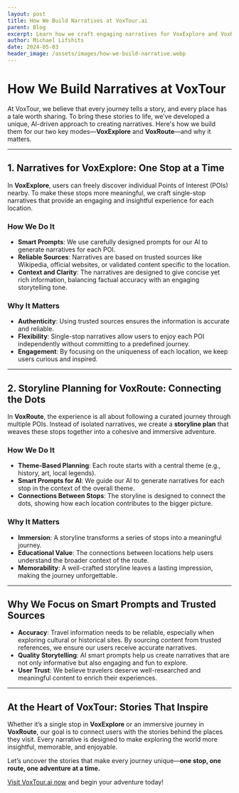 ```yaml
---
layout: post
title: How We Build Narratives at VoxTour.ai
parent: Blog
excerpt: Learn how we craft engaging narratives for VoxExplore and VoxRoute using smart prompts, trusted sources, and storyline planning.
author: Michael Lifshits
date: 2024-05-03
header_image: /assets/images/how-we-build-narrative.webp
---
```

# How We Build Narratives at VoxTour

At VoxTour, we believe that every journey tells a story, and every place has a tale worth sharing. To bring these stories to life, we’ve developed a unique, AI-driven approach to creating narratives. Here's how we build them for our two key modes—**VoxExplore** and **VoxRoute**—and why it matters.

---

## 1. Narratives for VoxExplore: One Stop at a Time

In **VoxExplore**, users can freely discover individual Points of Interest (POIs) nearby. To make these stops more meaningful, we craft single-stop narratives that provide an engaging and insightful experience for each location.

### **How We Do It**
- **Smart Prompts**: We use carefully designed prompts for our AI to generate narratives for each POI.
- **Reliable Sources**: Narratives are based on trusted sources like Wikipedia, official websites, or validated content specific to the location.
- **Context and Clarity**: The narratives are designed to give concise yet rich information, balancing factual accuracy with an engaging storytelling tone.

### **Why It Matters**
- **Authenticity**: Using trusted sources ensures the information is accurate and reliable.
- **Flexibility**: Single-stop narratives allow users to enjoy each POI independently without committing to a predefined journey.
- **Engagement**: By focusing on the uniqueness of each location, we keep users curious and inspired.

---

## 2. Storyline Planning for VoxRoute: Connecting the Dots

In **VoxRoute**, the experience is all about following a curated journey through multiple POIs. Instead of isolated narratives, we create a **storyline plan** that weaves these stops together into a cohesive and immersive adventure.

### **How We Do It**
- **Theme-Based Planning**: Each route starts with a central theme (e.g., history, art, local legends).
- **Smart Prompts for AI**: We guide our AI to generate narratives for each stop in the context of the overall theme.
- **Connections Between Stops**: The storyline is designed to connect the dots, showing how each location contributes to the bigger picture.

### **Why It Matters**
- **Immersion**: A storyline transforms a series of stops into a meaningful journey.
- **Educational Value**: The connections between locations help users understand the broader context of the route.
- **Memorability**: A well-crafted storyline leaves a lasting impression, making the journey unforgettable.

---

## Why We Focus on Smart Prompts and Trusted Sources

- **Accuracy**: Travel information needs to be reliable, especially when exploring cultural or historical sites. By sourcing content from trusted references, we ensure our users receive accurate narratives.
- **Quality Storytelling**: AI smart prompts help us create narratives that are not only informative but also engaging and fun to explore.
- **User Trust**: We believe travelers deserve well-researched and meaningful content to enrich their experiences.

---

## At the Heart of VoxTour: Stories That Inspire

Whether it’s a single stop in **VoxExplore** or an immersive journey in **VoxRoute**, our goal is to connect users with the stories behind the places they visit. Every narrative is designed to make exploring the world more insightful, memorable, and enjoyable.

Let’s uncover the stories that make every journey unique—**one stop, one route, one adventure at a time.**

[Visit VoxTour.ai now](https://voxtour.ai/) and begin your adventure today!